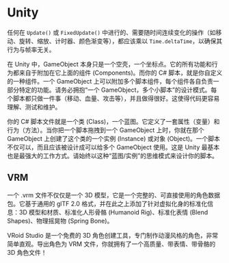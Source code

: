 # Unity

任何在 `Update()` 或 `FixedUpdate()` 中进行的、需要随时间连续变化的操作（如移动、旋转、缩放、计时器、颜色渐变等），都应该乘以 `Time.deltaTime`，以确保其行为与帧率无关。

在 Unity 中，GameObject 本身只是一个空壳，一个坐标点。它的所有功能和行为都来自于附加在它上面的组件 (Components)。而你的 C# 脚本，就是你自定义的一种组件。一个 GameObject 上可以附加多个脚本组件，每个组件各自负责一部分特定的功能。请务必拥抱“一个 GameObject，多个小脚本”的设计模式。每个脚本都只做一件事（移动、血量、攻击等），并且做得很好。这使得代码更容易理解、测试和维护。

你的 C# 脚本文件就是一个类 (Class)，一个蓝图。它定义了一套属性（变量）和行为（方法）。当你把一个脚本拖拽到一个 GameObject 上时，你就在那个 GameObject 上创建了这个类的一个实例 (Instance) 或对象 (Object)。一个脚本不仅可以，而且应该被设计成可以给多个 GameObject 使用。这是 Unity 最基本也是最强大的工作方式。请始终以这种“蓝图/实例”的思维模式来设计你的脚本。

## VRM

一个 .vrm 文件不仅仅是一个 3D 模型，它是一个完整的、可直接使用的角色数据包。它基于通用的 glTF 2.0 格式，并在此之上添加了针对虚拟化身的标准化信息：3D 模型和材质、标准化人形骨骼 (Humanoid Rig)、标准化表情 (Blend Shapes)、物理摇晃物 (Spring Bone)。

VRoid Studio 是一个免费的 3D 角色创建工具，专门制作动漫风格的角色，非常简单直观。导出角色为 VRM 文件，你就拥有了一个高质量、带表情、带骨骼的 3D 角色文件！
